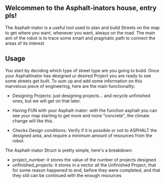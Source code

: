 ## Welcommen to the Asphalt-inators house, entry pls!
The Asphalt-inator is a useful tool used to plan and build Streets on the map to get where you want, whenever you want, always on the road. The main aim of the robot is to trace some smart and pragmatic path to
connect the areas of its interest

## Usage
You start by deciding which type of street type are you going to build. Once your Asphaltinator
has designed ur desired Project you are ready to see some streets get built. To sum up and add
some information on this marvelous piece of engineering, here are the main functionality:

- Designing Projects: just designing projects... and recycle unfinished ones, but we will get on that later.

- Having FUN with your Asphalt-inator: with the function asphalt you can see your map starting to get more and more "concrete", the climate change will like this.

- Checks Design conditions: Verify if it is possible or not to ASPHALT the designed area, and require a minimum amount of resources from the robot.

The Asphalt-inator Struct is pretty simple, here's a breakdown:
- project_number: it stores the value of the number of projects designed
- unfinished_projects: it stores in a vector all the Unfinished Project, that for some reason happened to end, before they were completed, and that they still can be continued with the enough resources
